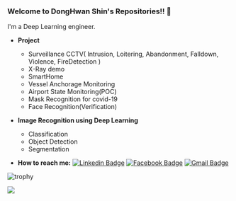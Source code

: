 ### Welcome to DongHwan Shin's Repositories!! :metal:	
I'm a Deep Learning engineer.

- **Project**
    - Surveillance CCTV( Intrusion, Loitering, Abandonment, Falldown, Violence, FireDetection )
    - X-Ray demo
    - SmartHome
    - Vessel Anchorage Monitoring
    - Airport State Monitoring(POC)
    - Mask Recognition for covid-19
    - Face Recognition(Verification)
    
- **Image Recognition using Deep Learning**
    - Classification
    - Object Detection
    - Segmentation
 
- **How to reach me:**
[![Linkedin Badge](https://img.shields.io/badge/-LinkedIn-blue?style=flat-square&logo=Linkedin&logoColor=white&link=https://www.linkedin.com/in/donghwan-shin-65a188132/)](https://www.linkedin.com/in/seong-yun-byeon-8183a8113/)
[![Facebook Badge](https://img.shields.io/badge/facebook-1877f2?style=flat-square&logo=facebook&logoColor=white&link=https://www.facebook.com/donghwan.shin.984/)](https://www.facebook.com/donghwan.shin.984/)
[![Gmail Badge](https://img.shields.io/badge/Gmail-d14836?style=flat-square&logo=Gmail&logoColor=white&link=mailto:god.donghwan@gmail.com)](mailto:god.donghwan@gmail.com)

![trophy](https://github-profile-trophy.vercel.app/?username=SinDongHwan)

 <a href="https://github.com/anuraghazra/github-readme-stats">
  <img src="https://github-readme-stats.vercel.app/api?username=SinDongHwan&show_icons=true&theme=omni&hide_border=true&bg_color=20232a&icon_color=E3E3E3A8&text_color=fff" />
</a>

<!--
**SinDongHwan/SinDongHwan** is a ✨ _special_ ✨ repository because its `README.md` (this file) appears on your GitHub profile.

Here are some ideas to get you started:

- 🔭 I’m currently working on ...
- 🌱 I’m currently learning ...
- 👯 I’m looking to collaborate on ...
- 🤔 I’m looking for help with ...
- 💬 Ask me about ...
- 📫 How to reach me: ...
- 😄 Pronouns: ...
- ⚡ Fun fact: ...
-->
